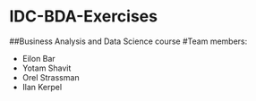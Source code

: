 
IDC-BDA-Exercises
====================
##Business Analysis and Data Science course
#Team members:
- Eilon Bar
- Yotam Shavit
- Orel Strassman
- Ilan Kerpel
